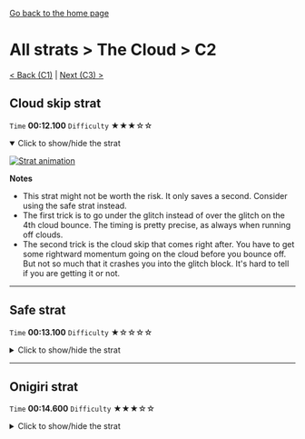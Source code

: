 [Go back to the home page](https://github.com/Doublevil/scbspeedrun)

# All strats > The Cloud > C2

[< Back (C1)](https://github.com/Doublevil/scbspeedrun/blob/main/levels/all_lvl/C/C1.md) | [Next (C3) >](https://github.com/Doublevil/scbspeedrun/blob/main/levels/all_lvl/C/C3.md)

## Cloud skip strat

`Time` **00:12.100** `Difficulty` ★★★☆☆
<details open>
  <summary>Click to show/hide the strat</summary>

  [![Strat animation](https://github.com/Doublevil/scbspeedrun/blob/main/media/levels/C/C2_CloudSkip.webp)](https://github.com/Doublevil/scbspeedrun/blob/main/media/levels/C/C2_CloudSkip.mp4?raw=true)

  **Notes**
  - This strat might not be worth the risk. It only saves a second. Consider using the safe strat instead.
  - The first trick is to go under the glitch instead of over the glitch on the 4th cloud bounce. The timing is pretty precise, as always when running off clouds.
  - The second trick is the cloud skip that comes right after. You have to get some rightward momentum going on the cloud before you bounce off. But not so much that it crashes you into the glitch block. It's hard to tell if you are getting it or not.
</details>

---
## Safe strat

`Time` **00:13.100** `Difficulty` ★☆☆☆☆
<details>
  <summary>Click to show/hide the strat</summary>

  [![Strat animation](https://github.com/Doublevil/scbspeedrun/blob/main/media/levels/C/C2_NormalStrat.webp)](https://github.com/Doublevil/scbspeedrun/blob/main/media/levels/C/C2_NormalStrat.mp4?raw=true)
</details>

---
## Onigiri strat

`Time` **00:14.600** `Difficulty` ★★★☆☆
<details>
  <summary>Click to show/hide the strat</summary>

  [![Strat animation](https://github.com/Doublevil/scbspeedrun/blob/main/media/levels/C/C2_Onigiri.webp)](https://github.com/Doublevil/scbspeedrun/blob/main/media/levels/C/C2_Onigiri.mp4?raw=true)

  **Notes**
  - This is based on the cloud skip strat from the Any% route.
  - It should save a bit less than 2 seconds over taking a safer path on the two risky cloud jumps.
</details>
